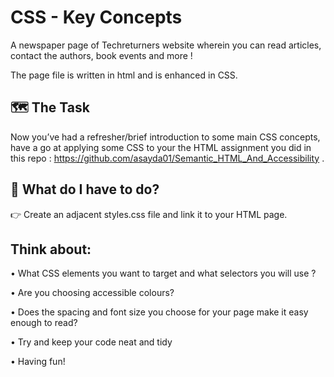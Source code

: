 # CSS - Key Concepts

A newspaper page of Techreturners website wherein you can read articles, contact the authors, book events and more ! 

The page file is written in html and is enhanced in CSS.


## 🗺 The Task

Now you’ve had a refresher/brief introduction to some main CSS concepts, have a go at applying some CSS to your the HTML assignment you did in this repo : 
https://github.com/asayda01/Semantic_HTML_And_Accessibility .


## 🤔 What do I have to do?

👉 Create an adjacent styles.css file and link it to your HTML page. 

## Think about:

•	What CSS elements you want to target and what selectors you will use ?

•	Are you choosing accessible colours?

•	Does the spacing and font size you choose for your page make it easy enough to read?

•	Try and keep your code neat and tidy

•	Having fun!
